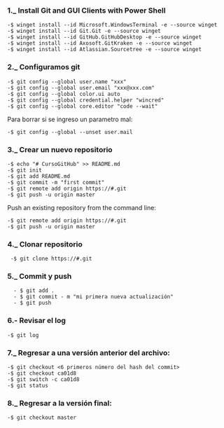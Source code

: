 ### 1.\_ Install Git and GUI Clients with **Power Shell**

    -$ winget install --id Microsoft.WindowsTerminal -e --source winget
    -$ winget install --id Git.Git -e --source winget
    -$ winget install --id GitHub.GitHubDesktop -e --source winget
    -$ winget install --id Axosoft.GitKraken -e --source winget
    -$ winget install --id Atlassian.Sourcetree -e --source winget

### 2.\_ Configuramos git

    -$ git config --global user.name "xxx"
    -$ git config --global user.email "xxx@xxx.com"
    -$ git config --global color.ui auto
    -$ git config --global credential.helper "wincred"
    -$ git config --global core.editor "code --wait"

Para borrar si se ingreso un parametro mal:

    -$ git config --global --unset user.mail

### 3.\_ Crear un nuevo repositorio

    -$ echo "# CursoGitHub" >> README.md
    -$ git init
    -$ git add README.md
    -$ git commit -m "first commit"
    -$ git remote add origin https://#.git
    -$ git push -u origin master

Push an existing repository from the command line:

    -$ git remote add origin https://#.git
    -$ git push -u origin master

### 4.\_ Clonar repositorio

     -$ git clone https://#.git

### 5.\_ Commit y push

      - $ git add .
      - $ git commit - m "mi primera nueva actualización"
      - $ git push

### 6.- Revisar el log

    -$ git log

### 7.\_ Regresar a una versión anterior del archivo:

    -$ git checkout <6 primeros número del hash del commit>
    -$ git checkout ca01d8
    -$ git switch -c ca01d8
    -$ git status

### 8.\_ Regresar a la versión final:

    -$ git checkout master
